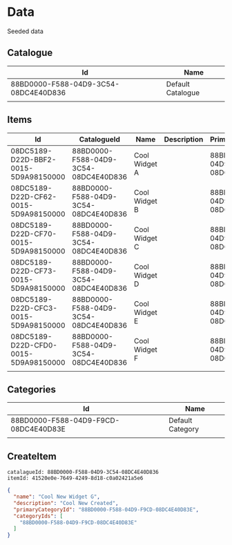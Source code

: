 # Data

Seeded data

## Catalogue

| Id                                   | Name              |
| ------------------------------------ | ----------------- |
| 88BD0000-F588-04D9-3C54-08DC4E40D836 | Default Catalogue |
|                                      |                   |

## Items

| Id                                   | CatalogueId                          | Name          | Description | PrimaryCategoryId                    |
| ------------------------------------ | ------------------------------------ | ------------- | ----------- | ------------------------------------ |
| 08DC5189-D22D-BBF2-0015-5D9A98150000 | 88BD0000-F588-04D9-3C54-08DC4E40D836 | Cool Widget A |             | 88BD0000-F588-04D9-F9CD-08DC4E40D83E |
| 08DC5189-D22D-CF62-0015-5D9A98150000 | 88BD0000-F588-04D9-3C54-08DC4E40D836 | Cool Widget B |             | 88BD0000-F588-04D9-F9CD-08DC4E40D83E |
| 08DC5189-D22D-CF70-0015-5D9A98150000 | 88BD0000-F588-04D9-3C54-08DC4E40D836 | Cool Widget C |             | 88BD0000-F588-04D9-F9CD-08DC4E40D83E |
| 08DC5189-D22D-CF73-0015-5D9A98150000 | 88BD0000-F588-04D9-3C54-08DC4E40D836 | Cool Widget D |             | 88BD0000-F588-04D9-F9CD-08DC4E40D83E |
| 08DC5189-D22D-CFC3-0015-5D9A98150000 | 88BD0000-F588-04D9-3C54-08DC4E40D836 | Cool Widget E |             | 88BD0000-F588-04D9-F9CD-08DC4E40D83E |
| 08DC5189-D22D-CFD0-0015-5D9A98150000 | 88BD0000-F588-04D9-3C54-08DC4E40D836 | Cool Widget F |             | 88BD0000-F588-04D9-F9CD-08DC4E40D83E |
|                                      |                                      |               |             |                                      |

## Categories

| Id                                   | Name             |
| ------------------------------------ | ---------------- |
| 88BD0000-F588-04D9-F9CD-08DC4E40D83E | Default Category |
|                                      |                  |

## CreateItem

```
catalagueId: 88BD0000-F588-04D9-3C54-08DC4E40D836
itemId: 41520e0e-7649-4249-8d18-c0a02421a5e6
```

```json
{
  "name": "Cool New Widget G",
  "description": "Cool New Created",
  "primaryCategoryId": "88BD0000-F588-04D9-F9CD-08DC4E40D83E",
  "categoryIds": [
    "88BD0000-F588-04D9-F9CD-08DC4E40D83E"
  ]
}
```
